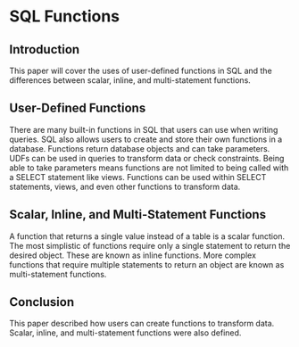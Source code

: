 # SQL Functions

## Introduction
This paper will cover the uses of user-defined functions in SQL and the differences between scalar, inline, and multi-statement functions.

## User-Defined Functions
There are many built-in functions in SQL that users can use when writing queries. SQL also allows users to create and store their own functions in a database. Functions return database objects and can take parameters. UDFs can be used in queries to transform data or check constraints. Being able to take parameters means functions are not limited to being called with a SELECT statement like views. Functions can be used within SELECT statements, views, and even other functions to transform data.

## Scalar, Inline, and Multi-Statement Functions
A function that returns a single value instead of a table is a scalar function. The most simplistic of functions require only a single statement to return the desired object. These are known as inline functions. More complex functions that require multiple statements to return an object are known as multi-statement functions.

## Conclusion
This paper described how users can create functions to transform data. Scalar, inline, and multi-statement functions were also defined.
